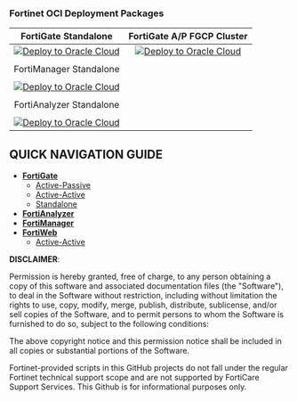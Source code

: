 ### Fortinet OCI Deployment Packages

|FortiGate Standalone|FortiGate A/P FGCP Cluster|
|:-:|:-:|
|[![Deploy to Oracle Cloud](https://oci-resourcemanager-plugin.plugins.oci.oraclecloud.com/latest/deploy-to-oracle-cloud.svg)](https://cloud.oracle.com/resourcemanager/stacks/create?zipUrl=https://github.com/40net-cloud/fortinet-oci-solutions/releases/download/fgtstandalone/FortiGate_Standalone_Terraform_v1.0.zip)|[![Deploy to Oracle Cloud](https://oci-resourcemanager-plugin.plugins.oci.oraclecloud.com/latest/deploy-to-oracle-cloud.svg)](https://cloud.oracle.com/resourcemanager/stacks/create?zipUrl=https://github.com/40net-cloud/fortinet-oci-solutions/releases/download/fgtactivepassive/FortiGate_AP_FGCP_Terraform_v1.0.zip)|
|||||||||||||||
|FortiManager Standalone|
|||||||
|[![Deploy to Oracle Cloud](https://oci-resourcemanager-plugin.plugins.oci.oraclecloud.com/latest/deploy-to-oracle-cloud.svg)](https://cloud.oracle.com/resourcemanager/stacks/create?zipUrl=https://github.com/40net-cloud/fortinet-oci-solutions/releases/download/fmgstandalone/FortiManager_Standalone_Terraform_v1.0.zip)|
|||||
|FortiAnalyzer Standalone|
||
|[![Deploy to Oracle Cloud](https://oci-resourcemanager-plugin.plugins.oci.oraclecloud.com/latest/deploy-to-oracle-cloud.svg)](https://cloud.oracle.com/resourcemanager/stacks/create?zipUrl=https://github.com/40net-cloud/fortinet-oci-solutions/releases/download/fazstandalone/FortiAnalyzer_Standalone_Terraform_v1.0.zip)|

## QUICK NAVIGATION GUIDE #
- [**FortiGate**](FortiGate/)
  - [Active-Passive](FortiGate/Active-Passive/)
  - [Active-Active](FortiGate/Active-Active/)
  - [Standalone](FortiGate/Standalone/)
- [**FortiAnalyzer**](FortiAnalyzer/)
- [**FortiManager**](FortiManager/)
- [**FortiWeb**](FortiWeb/)
  - [Active-Active](FortiWeb/Active-Active/)

**DISCLAIMER**: 

Permission is hereby granted, free of charge, to any person obtaining a copy of this software and associated documentation files (the "Software"), to deal in the Software without restriction, including without limitation the rights to use, copy, modify, merge, publish, distribute, sublicense, and/or sell copies of the Software, and to permit persons to whom the Software is furnished to do so, subject to the following conditions:

The above copyright notice and this permission notice shall be included in all copies or substantial portions of the Software.

Fortinet-provided scripts in this  GitHub projects do not fall under the regular Fortinet technical support scope and are not supported by FortiCare Support Services.
This Github is for informational purposes only. 
